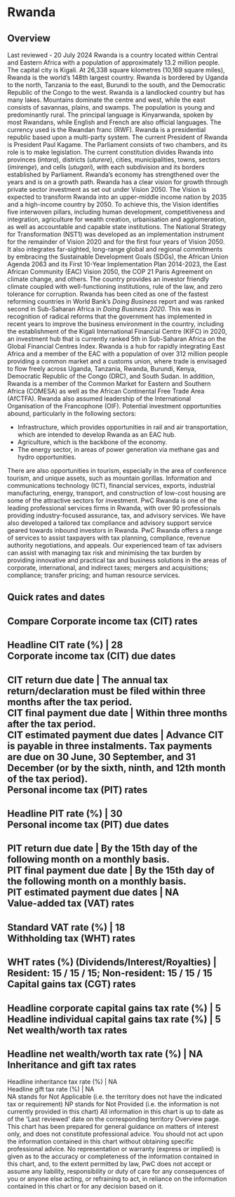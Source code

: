 # Rwanda
## Overview
Last reviewed - 20 July 2024
Rwanda is a country located within Central and Eastern Africa with a population of approximately 13.2 million people. The capital city is Kigali. At 26,338 square kilometres (10,169 square miles), Rwanda is the world’s 148th largest country. Rwanda is bordered by Uganda to the north, Tanzania to the east, Burundi to the south, and the Democratic Republic of the Congo to the west.
Rwanda is a landlocked country but has many lakes. Mountains dominate the centre and west, while the east consists of savannas, plains, and swamps. The population is young and predominantly rural. The principal language is Kinyarwanda, spoken by most Rwandans, while English and French are also official languages. The currency used is the Rwandan franc (RWF).
Rwanda is a presidential republic based upon a multi-party system. The current President of Rwanda is President Paul Kagame. The Parliament consists of two chambers, and its role is to make legislation. The current constitution divides Rwanda into provinces (_intara_), districts (_uturere_), cities, municipalities, towns, sectors (_imirenge_), and cells (_utugari_), with each subdivision and its borders established by Parliament.
Rwanda’s economy has strengthened over the years and is on a growth path.
Rwanda has a clear vision for growth through private sector investment as set out under Vision 2050. The Vision is expected to transform Rwanda into an upper-middle income nation by 2035 and a high-income country by 2050. To achieve this, the Vision identifies five interwoven pillars, including human development, competitiveness and integration, agriculture for wealth creation, urbanisation and agglomeration, as well as accountable and capable state institutions.
The National Strategy for Transformation (NST1) was developed as an implementation instrument for the remainder of Vision 2020 and for the first four years of Vision 2050. It also integrates far-sighted, long-range global and regional commitments by embracing the Sustainable Development Goals (SDGs), the African Union Agenda 2063 and its First 10-Year Implementation Plan 2014-2023, the East African Community (EAC) Vision 2050, the COP 21 Paris Agreement on climate change, and others.
The country provides an investor friendly climate coupled with well-functioning institutions, rule of the law, and zero tolerance for corruption. Rwanda has been cited as one of the fastest reforming countries in World Bank’s _Doing Business_ report and was ranked second in Sub-Saharan Africa in _Doing Business 2020_. This was in recognition of radical reforms that the government has implemented in recent years to improve the business environment in the country, including the establishment of the Kigali International Financial Centre (KIFC) in 2020, an investment hub that is currently ranked 5th in Sub-Saharan Africa on the Global Financial Centres Index.
Rwanda is a hub for rapidly integrating East Africa and a member of the EAC with a population of over 312 million people providing a common market and a customs union, where trade is envisaged to flow freely across Uganda, Tanzania, Rwanda, Burundi, Kenya, Democratic Republic of the Congo (DRC), and South Sudan. In addition, Rwanda is a member of the Common Market for Eastern and Southern Africa (COMESA) as well as the African Continental Free Trade Area (AfCTFA). Rwanda also assumed leadership of the International Organisation of the Francophone (OIF).
Potential investment opportunities abound, particularly in the following sectors:
  * Infrastructure, which provides opportunities in rail and air transportation, which are intended to develop Rwanda as an EAC hub.
  * Agriculture, which is the backbone of the economy.
  * The energy sector, in areas of power generation via methane gas and hydro opportunities. 


There are also opportunities in tourism, especially in the area of conference tourism, and unique assets, such as mountain gorillas. Information and communications technology (ICT), financial services, exports, industrial manufacturing, energy, transport, and construction of low-cost housing are some of the attractive sectors for investment.
PwC Rwanda is one of the leading professional services firms in Rwanda, with over 90 professionals providing industry-focused assurance, tax, and advisory services. We have also developed a tailored tax compliance and advisory support service geared towards inbound investors in Rwanda.
PwC Rwanda offers a range of services to assist taxpayers with tax planning, compliance, revenue authority negotiations, and appeals. Our experienced team of tax advisers can assist with managing tax risk and minimising the tax burden by providing innovative and practical tax and business solutions in the areas of corporate, international, and indirect taxes; mergers and acquisitions; compliance; transfer pricing; and human resource services.
## Quick rates and dates
Compare
Corporate income tax (CIT) rates   
---  
Headline CIT rate (%) |  28  
Corporate income tax (CIT) due dates   
---  
CIT return due date |  The annual tax return/declaration must be filed within three months after the tax period.  
CIT final payment due date |  Within three months after the tax period.  
CIT estimated payment due dates |  Advance CIT is payable in three instalments. Tax payments are due on 30 June, 30 September, and 31 December (or by the sixth, ninth, and 12th month of the tax period).  
Personal income tax (PIT) rates   
---  
Headline PIT rate (%) |  30  
Personal income tax (PIT) due dates   
---  
PIT return due date |  By the 15th day of the following month on a monthly basis.  
PIT final payment due date |  By the 15th day of the following month on a monthly basis.  
PIT estimated payment due dates |  NA  
Value-added tax (VAT) rates   
---  
Standard VAT rate (%) |  18  
Withholding tax (WHT) rates   
---  
WHT rates (%) (Dividends/Interest/Royalties) |  Resident: 15 / 15 / 15;  Non-resident: 15 / 15 / 15  
Capital gains tax (CGT) rates   
---  
Headline corporate capital gains tax rate (%) |  5  
Headline individual capital gains tax rate (%) |  5  
Net wealth/worth tax rates   
---  
Headline net wealth/worth tax rate (%) |  NA  
Inheritance and gift tax rates   
---  
Headline inheritance tax rate (%) |  NA  
Headline gift tax rate (%) |  NA  
NA stands for Not Applicable (i.e. the territory does not have the indicated tax or requirement)
NP stands for Not Provided (i.e. the information is not currently provided in this chart) 
All information in this chart is up to date as of the 'Last reviewed' date on the corresponding territory Overview page. This chart has been prepared for general guidance on matters of interest only, and does not constitute professional advice. You should not act upon the information contained in this chart without obtaining specific professional advice. No representation or warranty (express or implied) is given as to the accuracy or completeness of the information contained in this chart, and, to the extent permitted by law, PwC does not accept or assume any liability, responsibility or duty of care for any consequences of you or anyone else acting, or refraining to act, in reliance on the information contained in this chart or for any decision based on it.
